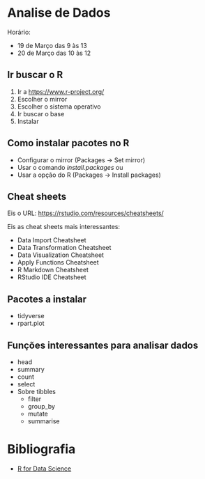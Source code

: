 # Analise de Dados
Horário:
- 19 de Março das 9 às 13
- 20 de Março das 10 às 12

 
## Ir buscar o R
1. Ir a https://www.r-project.org/
1. Escolher o mirror
2. Escolher o sistema operativo
3. Ir buscar o base
4. Instalar
## Como instalar pacotes no R
- Configurar o mirror (Packages -> Set mirror)
- Usar o comando *install.packages* ou
- Usar a opção do R (Packages -> Install packages)
## Cheat sheets
Eis o URL: https://rstudio.com/resources/cheatsheets/

Eis as cheat sheets mais interessantes:
- Data Import Cheatsheet
- Data Transformation Cheatsheet
- Data Visualization Cheatsheet
- Apply Functions Cheatsheet
- R Markdown Cheatsheet
- RStudio IDE Cheatsheet
## Pacotes a instalar
- tidyverse
- rpart.plot

## Funções interessantes para analisar dados
- head
- summary
- count
- select
- Sobre tibbles
  - filter
  - group_by
  - mutate
  - summarise

# Bibliografia
- [R for Data Science](https://r4ds.had.co.nz/index.html)

